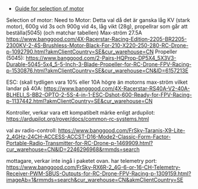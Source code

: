 - [Guide for selection of motor](https://www.instructables.com/A-Guide-to-RC-Basics-and-Where-to-Start-Building-Y/)

Selection of motor:
Need to 
Motor: Detta val då det är ganska låg KV (stark motor), 600g vid 3s och 900g vid 4s, låg vikt (28g), propellrar som går att beställa(5045) (och matchar tabellen) Max-ström 27.5A
https://www.banggood.com/4X-Racerstar-Racing-Edition-2205-BR2205-2300KV-2-4S-Brushless-Motor-Black-For-210-X220-250-280-RC-Drone-p-1092790.html?akmClientCountry=SE&cur_warehouse=CN
Propeller (5045): https://www.banggood.com/2-Pairs-HQProp-DP5X4_5X3V3-Durable-5045-5x4_5-5-Inch-3-Blade-Propeller-for-RC-Drone-FPV-Racing-p-1530876.html?akmClientCountry=SE&cur_warehouse=CN&ID=6157213E

ESC: (skall tydligen vara 10% eller 10A högre än motorns max-ström vilket landar på 40A:
https://www.banggood.com/4X-Racerstar-RS40A-V2-40A-BLHELI_S-BB2-OPTO-2-5S-4-in-1-ESC-Dshot-600-Ready-for-FPV-Racing-p-1137442.html?akmClientCountry=SE&cur_warehouse=CN



Kontroller, verkar vara ett kompatibelt märke enligt ardupilot:  https://ardupilot.org/rover/docs/common-rc-systems.html

val av radio-controll: https://www.banggood.com/FrSky-Taranis-X9-Lite-2_4GHz-24CH-ACCESS-ACCST-D16-Mode2-Classic-Form-Factor-Portable-Radio-Transmitter-for-RC-Drone-p-1469909.html?cur_warehouse=CN&ID=2246296968&rmmds=search

mottagare, verkar inte ingå i paketet ovan. har telemetry port:
https://www.banggood.com/FrSky-RX6R-2_4G-6-or-16-CH-Telemetry-Receiver-PWM-SBUS-Outputs-for-RC-Drone-FPV-Racing-p-1309159.html?imageAb=1&rmmds=search&cur_warehouse=CN&akmClientCountry=SE



